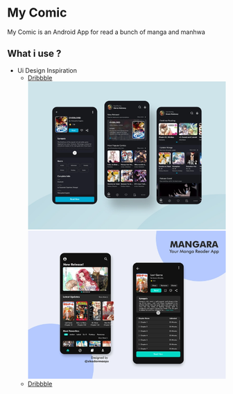 # My Comic

My Comic is an Android App for read a bunch of manga and manhwa

## What i use ?
* Ui Design Inspiration
    - [Dribbble](https://dribbble.com/shots/10845602-Comic-Apps-UI-Design)
![UI 1](screenshot/ui1.webp?raw=true "UI Inspiration 1")
![UI 2](screenshot/ui2.webp?raw=true "UI Inspiration 1")
    - [Dribbble](https://dribbble.com/shots/11722190-Manga-Reader-App-MANGARA)

